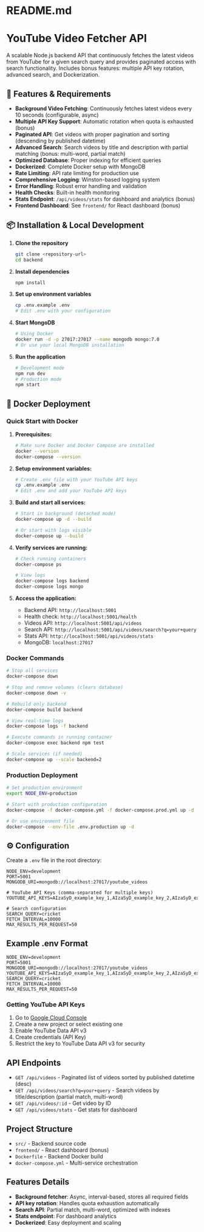 
# README.md

# YouTube Video Fetcher API 

A scalable Node.js backend API that continuously fetches the latest videos from YouTube for a given search query and provides paginated access with search functionality. Includes bonus features: multiple API key rotation, advanced search, and Dockerization.

## 🚀 Features & Requirements

- **Background Video Fetching**: Continuously fetches latest videos every 10 seconds (configurable, async)
- **Multiple API Key Support**: Automatic rotation when quota is exhausted (bonus)
- **Paginated API**: Get videos with proper pagination and sorting (descending by published datetime)
- **Advanced Search**: Search videos by title and description with partial matching (bonus: multi-word, partial match)
- **Optimized Database**: Proper indexing for efficient queries
- **Dockerized**: Complete Docker setup with MongoDB
- **Rate Limiting**: API rate limiting for production use
- **Comprehensive Logging**: Winston-based logging system
- **Error Handling**: Robust error handling and validation
- **Health Checks**: Built-in health monitoring
- **Stats Endpoint**: `/api/videos/stats` for dashboard and analytics (bonus)
- **Frontend Dashboard**: See `frontend/` for React dashboard (bonus)

## 📦 Installation & Local Development

1. **Clone the repository**
   ```bash
   git clone <repository-url>
   cd backend
   ```

2. **Install dependencies**
   ```bash
   npm install
   ```

3. **Set up environment variables**
   ```bash
   cp .env.example .env
   # Edit .env with your configuration
   ```

4. **Start MongoDB**
   ```bash
   # Using Docker
   docker run -d -p 27017:27017 --name mongodb mongo:7.0
   # Or use your local MongoDB installation
   ```

5. **Run the application**
   ```bash
   # Development mode
   npm run dev
   # Production mode
   npm start
   ```

## 🐳 Docker Deployment

### Quick Start with Docker

1. **Prerequisites:**
   ```bash
   # Make sure Docker and Docker Compose are installed
   docker --version
   docker-compose --version
   ```

2. **Setup environment variables:**
   ```bash
   # Create .env file with your YouTube API keys
   cp .env.example .env
   # Edit .env and add your YouTube API keys
   ```

3. **Build and start all services:**
   ```bash
   # Start in background (detached mode)
   docker-compose up -d --build
   
   # Or start with logs visible
   docker-compose up --build
   ```

4. **Verify services are running:**
   ```bash
   # Check running containers
   docker-compose ps
   
   # View logs
   docker-compose logs backend
   docker-compose logs mongo
   ```

5. **Access the application:**
   - Backend API: `http://localhost:5001`
   - Health check: `http://localhost:5001/health`
   - Videos API: `http://localhost:5001/api/videos`
   - Search API: `http://localhost:5001/api/videos/search?q=your+query`
   - Stats API: `http://localhost:5001/api/videos/stats`
   - MongoDB: `localhost:27017`

### Docker Commands

```bash
# Stop all services
docker-compose down

# Stop and remove volumes (clears database)
docker-compose down -v

# Rebuild only backend
docker-compose build backend

# View real-time logs
docker-compose logs -f backend

# Execute commands in running container
docker-compose exec backend npm test

# Scale services (if needed)
docker-compose up --scale backend=2
```

### Production Deployment

```bash
# Set production environment
export NODE_ENV=production

# Start with production configuration
docker-compose -f docker-compose.yml -f docker-compose.prod.yml up -d

# Or use environment file
docker-compose --env-file .env.production up -d
```

## ⚙️ Configuration

Create a `.env` file in the root directory:

```env
NODE_ENV=development
PORT=5001
MONGODB_URI=mongodb://localhost:27017/youtube_videos

# YouTube API Keys (comma-separated for multiple keys)
YOUTUBE_API_KEYS=AIzaSyD_example_key_1,AIzaSyD_example_key_2,AIzaSyD_example_key_3

# Search configuration
SEARCH_QUERY=cricket
FETCH_INTERVAL=10000
MAX_RESULTS_PER_REQUEST=50
```

## Example .env Format

```env
NODE_ENV=development
PORT=5001
MONGODB_URI=mongodb://localhost:27017/youtube_videos
YOUTUBE_API_KEYS=AIzaSyD_example_key_1,AIzaSyD_example_key_2,AIzaSyD_example_key_3
SEARCH_QUERY=cricket
FETCH_INTERVAL=10000
MAX_RESULTS_PER_REQUEST=50
```

### Getting YouTube API Keys

1. Go to [Google Cloud Console](https://console.cloud.google.com/)
2. Create a new project or select existing one
3. Enable YouTube Data API v3
4. Create credentials (API Key)
5. Restrict the key to YouTube Data API v3 for security

## API Endpoints

- `GET /api/videos` - Paginated list of videos sorted by published datetime (desc)
- `GET /api/videos/search?q=your+query` - Search videos by title/description (partial match, multi-word)
- `GET /api/videos/:id` - Get video by ID
- `GET /api/videos/stats` - Get stats for dashboard

## Project Structure

- `src/` - Backend source code
- `frontend/` - React dashboard (bonus)
- `Dockerfile` - Backend Docker build
- `docker-compose.yml` - Multi-service orchestration

## Features Details

- **Background fetcher**: Async, interval-based, stores all required fields
- **API key rotation**: Handles quota exhaustion automatically
- **Search API**: Partial match, multi-word, optimized with indexes
- **Stats endpoint**: For dashboard analytics
- **Dockerized**: Easy deployment and scaling



